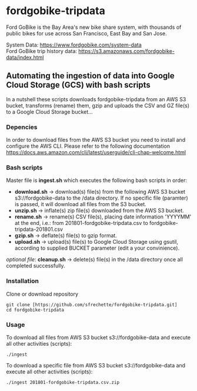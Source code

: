 # fordgobike-tripdata #
Ford GoBike is the Bay Area's new bike share system, with thousands of public bikes for use across San Francisco, East Bay and San Jose.

System Data: <https://www.fordgobike.com/system-data>   
Ford GoBike trip history data: <https://s3.amazonaws.com/fordgobike-data/index.html>

## Automating the ingestion of data into Google Cloud Storage (GCS) with bash scripts ##
In a nutshell these scripts downloads fordgobike-tripdata from an AWS S3 bucket, transforms (rename) them, gzip and uploads the CSV and GZ file(s) to a Google Cloud Storage bucket...

### Depencies ###
In order to download files from the AWS S3 bucket you need to install and configure the AWS CLI. Please refer to the following documentation <https://docs.aws.amazon.com/cli/latest/userguide/cli-chap-welcome.html>

### Bash scripts ###
Master file is **ingest.sh** which executes the following bash scripts in order:

*  **download.sh** -> download(s) file(s) from the following AWS S3 bucket s3://fordgobike-data to the /data directory. If no specific file (paramter) is passed, it will download all files from the S3 bucket.
*  **unzip.sh** -> inflate(s) zip file(s) downloaded from the AWS S3 bucket.
*  **rename.sh** -> rename(s) CSV file(s), placing date information 'YYYYMM' at the end, i.e.: from 201801-fordgobike-tripdata.csv to fordgobike-tripdata-201801.csv
*  **gzip.sh** -> deflate(s) file(s) to gzip format. 
*  **upload.sh** -> upload(s) file(s) to Google Cloud Storage using gsutil, according to supplied BUCKET parameter (edit a your convinience).

*optional file*: **cleanup.sh** -> delete(s) file(s) in the /data directory once all completed successfully.

### Installation ###
Clone or download repository
```shell
git clone [https://github.com/sfrechette/fordgobike-tripdata.git] 
cd fordgobike-tripdata
```

### Usage ###
To download all files from AWS S3 bucket s3://fordgobike-data and execute all other activities (scripts):
```shell
./ingest
```

To download a specific file from AWS S3 bucket s3://fordgobike-data and execute all other activities (scripts):
```shell
./ingest 201801-fordgobike-tripdata.csv.zip
```
